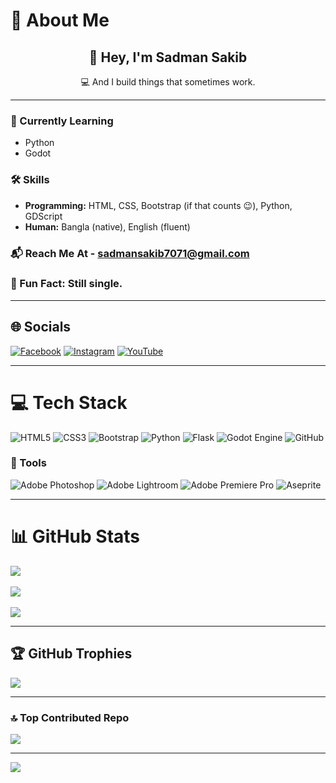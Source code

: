 # 💫 About Me

<div align="center">

## 👋 Hey, I'm Sadman Sakib  
💻 And I build things that sometimes work.  

</div>

---

### 🌱 Currently Learning  
- Python  
- Godot  

### 🛠️ Skills  
- **Programming:** HTML, CSS, Bootstrap (if that counts 😉), Python, GDScript  
- **Human:** Bangla (native), English (fluent)  

### 📬 Reach Me At - [sadmansakib7071@gmail.com](mailto:sadmansakib7071@gmail.com)  

### 🤔 Fun Fact: Still single.  

---

## 🌐 Socials  
[![Facebook](https://img.shields.io/badge/Facebook-%231877F2.svg?logo=Facebook&logoColor=white)](https://www.facebook.com/Sadman.Sakib.1.399/) 
[![Instagram](https://img.shields.io/badge/Instagram-%23E4405F.svg?logo=Instagram&logoColor=white)](https://www.instagram.com/sadman._.sakib_/) 
[![YouTube](https://img.shields.io/badge/YouTube-%23FF0000.svg?logo=YouTube&logoColor=white)](https://www.youtube.com/@Sadman_Sakib1)  

---

# 💻 Tech Stack  
![HTML5](https://img.shields.io/badge/html5-%23E34F26.svg?style=for-the-badge&logo=html5&logoColor=white) 
![CSS3](https://img.shields.io/badge/css3-%231572B6.svg?style=for-the-badge&logo=css3&logoColor=white) 
![Bootstrap](https://img.shields.io/badge/bootstrap-%238511FA.svg?style=for-the-badge&logo=bootstrap&logoColor=white) 
![Python](https://img.shields.io/badge/python-3670A0?style=for-the-badge&logo=python&logoColor=ffdd54) 
![Flask](https://img.shields.io/badge/flask-%23000.svg?style=for-the-badge&logo=flask&logoColor=white) 
![Godot Engine](https://img.shields.io/badge/Godot-%23FFFFFF.svg?style=for-the-badge&logo=godot-engine) 
![GitHub](https://img.shields.io/badge/github-%23121011.svg?style=for-the-badge&logo=github&logoColor=white)  

### 🎨 Tools  
![Adobe Photoshop](https://img.shields.io/badge/adobe%20photoshop-%2331A8FF.svg?style=for-the-badge&logo=adobe%20photoshop&logoColor=white) 
![Adobe Lightroom](https://img.shields.io/badge/Adobe%20Lightroom-31A8FF.svg?style=for-the-badge&logo=Adobe%20Lightroom&logoColor=white) 
![Adobe Premiere Pro](https://img.shields.io/badge/Adobe%20Premiere%20Pro-9999FF.svg?style=for-the-badge&logo=Adobe%20Premiere%20Pro&logoColor=white) 
![Aseprite](https://img.shields.io/badge/Aseprite-FFFFFF?style=for-the-badge&logo=Aseprite&logoColor=7D929E)  

---

# 📊 GitHub Stats  
![](https://github-readme-stats.vercel.app/api?username=SadmanSakib399&theme=dark&hide_border=false&include_all_commits=true&count_private=false)<br/>  
![](https://nirzak-streak-stats.vercel.app/?user=SadmanSakib399&theme=dark&hide_border=false)<br/>  
![](https://github-readme-stats.vercel.app/api/top-langs/?username=SadmanSakib399&theme=dark&hide_border=false&include_all_commits=true&count_private=false&layout=compact)  

---

## 🏆 GitHub Trophies  
![](https://github-profile-trophy.vercel.app/?username=SadmanSakib399&theme=radical&no-frame=true&no-bg=true&margin-w=4)  

---

### 🔝 Top Contributed Repo  
![](https://github-contributor-stats.vercel.app/api?username=SadmanSakib399&limit=5&theme=dark&combine_all_yearly_contributions=true)  

---

[![](https://visitcount.itsvg.in/api?id=SadmanSakib399&icon=0&color=3)](ht)

